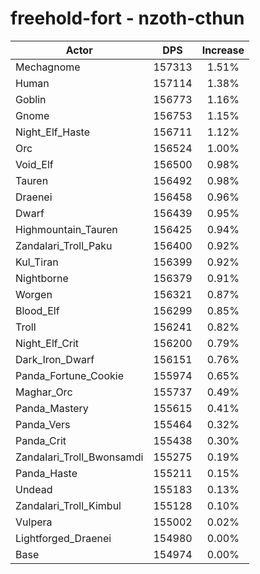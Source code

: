 # freehold-fort - nzoth-cthun
| Actor | DPS | Increase |
|---|:---:|:---:|
|Mechagnome|157313|1.51%|
|Human|157114|1.38%|
|Goblin|156773|1.16%|
|Gnome|156753|1.15%|
|Night_Elf_Haste|156711|1.12%|
|Orc|156524|1.00%|
|Void_Elf|156500|0.98%|
|Tauren|156492|0.98%|
|Draenei|156458|0.96%|
|Dwarf|156439|0.95%|
|Highmountain_Tauren|156425|0.94%|
|Zandalari_Troll_Paku|156400|0.92%|
|Kul_Tiran|156399|0.92%|
|Nightborne|156379|0.91%|
|Worgen|156321|0.87%|
|Blood_Elf|156299|0.85%|
|Troll|156241|0.82%|
|Night_Elf_Crit|156200|0.79%|
|Dark_Iron_Dwarf|156151|0.76%|
|Panda_Fortune_Cookie|155974|0.65%|
|Maghar_Orc|155737|0.49%|
|Panda_Mastery|155615|0.41%|
|Panda_Vers|155464|0.32%|
|Panda_Crit|155438|0.30%|
|Zandalari_Troll_Bwonsamdi|155275|0.19%|
|Panda_Haste|155211|0.15%|
|Undead|155183|0.13%|
|Zandalari_Troll_Kimbul|155128|0.10%|
|Vulpera|155002|0.02%|
|Lightforged_Draenei|154980|0.00%|
|Base|154974|0.00%|

